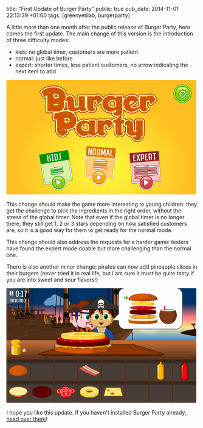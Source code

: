 title: "First Update of Burger Party"
public: true
pub_date: 2014-11-01 22:13:39 +01:00
tags: [greenyetilab, burgerparty]


A little more than one month after the public release of Burger Party, here comes the first update. The main change of this version is the introduction of three difficulty modes:
<!-- more -->

- kids: no global timer, customers are more patient
- normal: just like before
- expert: shorter times, less patient customers, no arrow indicating the next item to add

[![The new start screen](/projects/burgerparty/1.1.1/thumb-start.png)](/projects/burgerparty/1.1.1/start.png)

This change should make the game more interesting to young children: they get the challenge to pick the ingredients in the right order, without the stress of the global timer. Note that even if the global timer is no longer there, they still get 1, 2 or 3 stars depending on how satisfied customers are, so it is a good way for them to get ready for the normal mode.

This change should also address the requests for a harder game: testers have found the expert mode doable but more challenging than the normal one.

There is also another minor change: pirates can now add pineapple slices in their burgers (never tried it in real life, but I am sure it must be quite tasty if you are into sweet and sour flavors!)

[![The new start screen](/projects/burgerparty/1.1.0/thumb-pineapple.png)](/projects/burgerparty/1.1.0/pineapple.png)

I hope you like this update. If you haven't installed Burger Party already, [head over there][bp]!

[bp]: /projects/burgerparty
